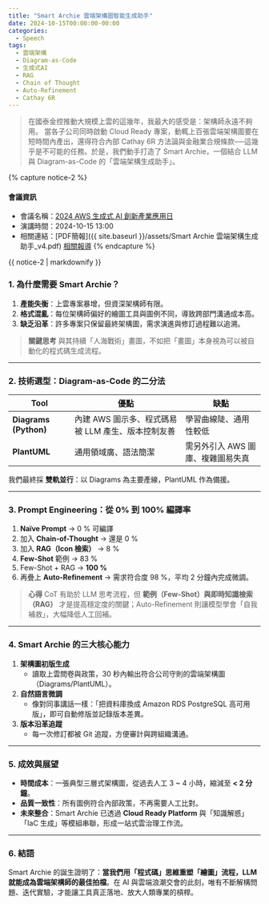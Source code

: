 ```yaml
---
title: "Smart Archie 雲端架構圖智能生成助手"
date: 2024-10-15T00:00:00-00:00
categories:
  - Speech
tags:
  - 雲端架構
  - Diagram-as-Code
  - 生成式AI
  - RAG
  - Chain of Thought
  - Auto-Refinement
  - Cathay 6R
---
```


> 在國泰金控推動大規模上雲的這幾年，我最大的感受是：架構師永遠不夠用。
> 當各子公司同時啟動 Cloud Ready 專案，動輒上百張雲端架構圖要在短時間內產出，還得符合內部 Cathay 6R 方法論與金融業合規條款──這幾乎是不可能的任務。於是，我們動手打造了 Smart Archie，一個結合 LLM 與 Diagram-as-Code 的「雲端架構生成助手」。

{% capture notice-2 %}
#### 會議資訊

* 會議名稱：[2024 AWS 生成式 AI 創新產業應用日](https://aws.amazon.com/tw/events/2024-genai-day/)
* 演講時間：2024-10-15 13:00
* 相關連結：[PDF簡報]({{ site.baseurl }}/assets/Smart Archie 雲端架構生成助手_v4.pdf) [相關報導](https://aws.amazon.com/tw/events/taiwan/interviews/cathay_financial_holdings/)
  {% endcapture %}

<div class="notice">{{ notice-2 | markdownify }}</div>



### 1. 為什麼需要 Smart Archie？

1. **產能失衡**：上雲專案暴增，但資深架構師有限。
2. **格式混亂**：每位架構師偏好的繪圖工具與圖例不同，導致跨部門溝通成本高。
3. **缺乏沿革**：許多專案只保留最終架構圖，需求演進與修訂過程難以追溯。

> **關鍵思考**
>  與其持續「人海戰術」畫圖，不如把「畫圖」本身視為可以被自動化的程式碼生成流程。

------

### 2. 技術選型：Diagram-as-Code 的二分法



| Tool                  | 優點                                               | 缺點                              |
| --------------------- | -------------------------------------------------- | --------------------------------- |
| **Diagrams (Python)** | 內建 AWS 圖示多、程式碼易被 LLM 產生、版本控制友善 | 學習曲線陡、通用性較低            |
| **PlantUML**          | 通用領域廣、語法簡潔                               | 需另外引入 AWS 圖庫、複雜圖易失真 |

我們最終採 **雙軌並行**：以 Diagrams 為主要產線，PlantUML 作為備援。

------

### 3. Prompt Engineering：從 0% 到 100% 編譯率

1. **Naïve Prompt** → 0 % 可編譯
2. 加入 **Chain-of-Thought** → 還是 0 %
3. 加入 **RAG（Icon 檢索）** → 8 %
4. **Few-Shot** 範例 → 83 %
5. Few-Shot + RAG → **100 %**
6. 再疊上 **Auto-Refinement** → 需求符合度 98 %，平均 2 分鐘內完成微調。

> **心得**
> CoT 有助於 LLM 思考流程，但 **範例（Few-Shot）與即時知識檢索（RAG）** 才是提高穩定度的關鍵；Auto-Refinement 則讓模型學會「自我補救」，大幅降低人工回補。

------

### 4. Smart Archie 的三大核心能力

1. **架構圖初版生成**
   - 讀取上雲問卷與政策，30 秒內輸出符合公司守則的雲端架構圖（Diagrams/PlantUML）。
2. **自然語言微調**
   - 像對同事講話一樣：「把資料庫換成 Amazon RDS PostgreSQL 高可用版」，即可自動修版並記錄版本差異。
3. **版本沿革追蹤**
   - 每一次修訂都被 Git 追蹤，方便審計與跨組織溝通。

------

### 5. 成效與展望

- **時間成本**：一張典型三層式架構圖，從過去人工 3 ~ 4 小時，縮減至 **< 2 分鐘**。
- **品質一致性**：所有圖例符合內部政策，不再需要人工比對。
- **未來整合**：Smart Archie 已透過 **Cloud Ready Platform** 與「知識解惑」「IaC 生成」等模組串聯，形成一站式雲治理工作流。

------

### 6. 結語

Smart Archie 的誕生證明了：**當我們用「程式碼」思維重塑「繪圖」流程，LLM 就能成為雲端架構師的最佳拍檔**。在 AI 與雲端浪潮交會的此刻，唯有不斷解構問題、迭代實驗，才能讓工具真正落地、放大人類專業的槓桿。
